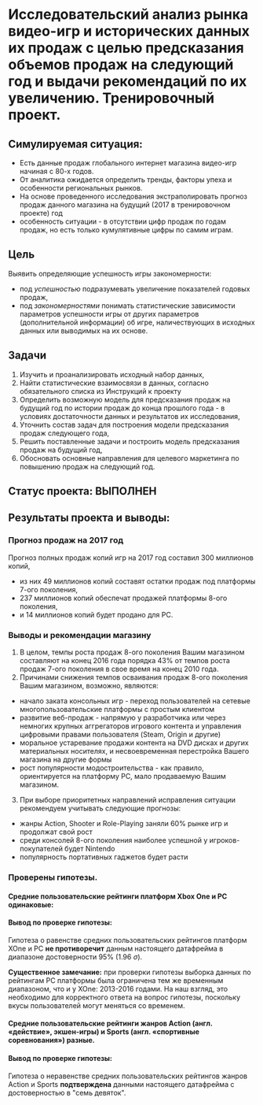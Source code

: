 # Исследовательский анализ рынка видео-игр и исторических данных их продаж с целью предсказания объемов продаж на следующий год и выдачи рекомендаций по их увеличению.  Тренировочный проект.

## Симулируемая ситуация:
* Есть данные продаж глобального интернет магазина видео-игр начиная с 80-х годов.
* От аналитика ожидается определить тренды, факторы упеха и особенности региональных рынков.
* На основе проведенного исследования экстраполировать прогноз продаж данного магазина на будущий (2017 в тренировочном проекте) год
* особенность ситуации - в отсутствии цифр продаж по годам продаж, но есть только кумулятивные цифры по самим играм.

## Цель
Выявить определяющие успешность игры закономерности:
* под *успешностью* подразумевать увеличение показателей годовых продаж,
* под *закономерностями* понимать статистические зависимости параметров успешности игры от других параметров (дополнительной информации) об игре, наличествующих в исходных данных или выводимых на их основе.

## Задачи
1. Изучить и проанализировать исходный набор данных,
2. Найти статистические взаимосвязи в данных, согласно обязательного списка из Инструкций к проекту
3. Определить возможную модель для предсказания продаж на будущий год по истории продаж до конца прошлого года - в условиях достаточности данных и результатов их исследования,
4. Уточнить состав задач для построения модели предсказания продаж следующего года,
5. Решить поставленные задачи и построить модель предсказания продаж на будущий год,
6. Обосновать основные направления для целевого маркетинга по повышению продаж на следующий год.

## Статус проекта: ВЫПОЛНЕН

## Результаты проекта и выводы:

### Прогноз продаж на 2017 год
Прогноз полных продаж копий игр на 2017 год составил 300 миллионов копий,
* из них 49 миллионов копий составят остатки продаж под платформы 7-ого поколения,
* 237 миллионов копий обеспечат продажей платформы 8-ого поколения,
* и 14 миллионов копий будет продано для PC.

### Выводы и рекомендации магазину
1. В целом, темпы роста продаж 8-ого поколения Вашим магазином составляют на конец 2016 года порядка 43% от темпов роста продаж 7-ого поколения в свое время на конец 2010 года.
2. Причинами снижения темпов осваивания продаж 8-ого поколения Вашим магазином, возможно, являются:
* начало заката консольных игр - переход пользователей на сетевые многопользовательские платформы с простым клиентом
* развитие веб-продаж - напрямую у разработчика или через немногих крупных аггрегаторов игрового контента и управления цифровыми правами пользователя (Steam, Origin и другие)
* моральное устаревание продажи контента на DVD дисках и других материальных носителях, и несвоевременная перестройка Вашего магазина на другие формы
* рост популярности модостроительства - как правило, ориентируется на платформу PC, мало продаваемую Вашим магазином.
3. При выборе приоритетных направлений исправления ситуации рекомендуем учитывать следующие прогнозы:
* жанры Action, Shooter и Role-Playing заняли 60% рынке игр и продолжат свой рост
* среди консолей 8-ого поколения наиболее успешной у игроков-покупателей будет Nintendo
* популярность портативных гаджетов будет расти

### Проверены гипотезы.
#### Средние пользовательские рейтинги платформ Xbox One и PC одинаковые:
#### Вывод по проверке гипотезы:
Гипотеза о равенстве средних пользовательских рейтингов  платформ XOne и PC **не противоречит** данным настоящего датафрейма в диапазоне достоверности 95% (1.96 $\sigma$).

**Существенное замечание:** при проверки гипотезы выборка данных по рейтингам PC платформы была ограничена тем же временным диапазоном, что и у XOne: 2013-2016 годами.  На наш взгляд, это необходимо для корректного ответа на вопрос гипотезы, поскольку вкусы пользователей могут меняться со временем.

#### Средние пользовательские рейтинги жанров Action (англ. «действие», экшен-игры) и Sports (англ. «спортивные соревнования») разные.
#### Вывод по проверке гипотезы:
Гипотеза о неравенстве средних пользовательских рейтингов жанров Action и Sports **подтверждена** данными настоящего датафрейма с достоверностью в "семь девяток".
